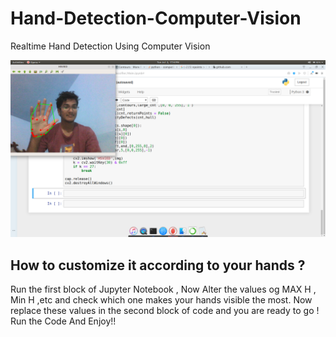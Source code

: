 # Hand-Detection-Computer-Vision
Realtime Hand Detection Using Computer Vision 

![ScreenShot](https://github.com/Sharron4me/Hand-Detection-Computer-Vision/blob/master/hand.png?raw=true)


## How to customize it according to your hands ? 

Run the first block of Jupyter Notebook , Now Alter the values og MAX H , Min H ,etc and  check which one makes your hands visible the most.
Now replace these values in the second block of code and you are ready to go ! Run the Code And Enjoy!!
